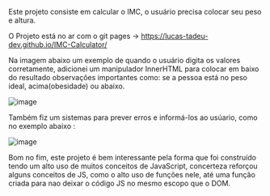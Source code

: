 Este projeto consiste em calcular o IMC, o usuário precisa colocar seu peso e altura.

O Projeto está no ar com o git pages -> https://lucas-tadeu-dev.github.io/IMC-Calculator/

Na imagem abaixo um exemplo de quando o usuário digita os valores corretamente, adicionei um manipulador InnerHTML 
para colocar em baixo do resultado observações importantes como: se a pessoa está no peso ideal, acima(obesidade) ou abaixo.

![image](https://user-images.githubusercontent.com/104043012/178167844-7c83b0df-b3f6-45f0-931e-33b7dee8dae0.png)

Também fiz um sistemas para prever erros e informá-los ao usúario, como no exemplo abaixo :


![image](https://user-images.githubusercontent.com/104043012/178167910-75fa2d5f-132e-449a-b8e2-5ea655e15fe6.png)

Bom no fim, este projeto é bem interessante pela forma que foi construído tendo um alto uso de muitos
conceitos de JavaScript, concerteza reforçou alguns conceitos de JS, como o alto uso de funções nele, até uma
função criada para nao deixar o código JS no mesmo escopo que o DOM.
